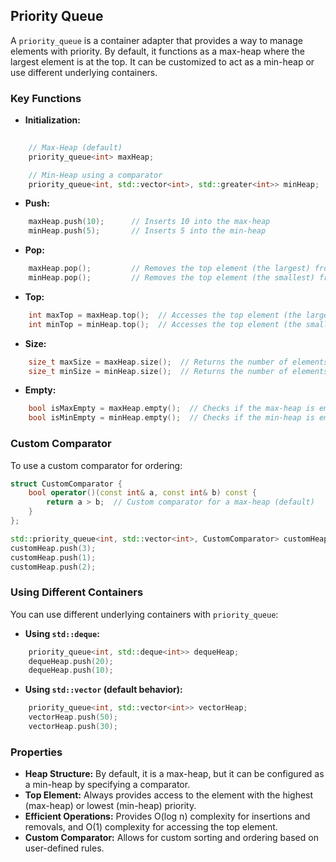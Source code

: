 Priority Queue
-----

A `priority_queue` is a container adapter that provides a way to manage elements with priority. By default, it functions as a max-heap where the largest element is at the top. It can be customized to act as a min-heap or use different underlying containers.

### Key Functions

-   **Initialization:**
```c++
 
    // Max-Heap (default)
    priority_queue<int> maxHeap;

    // Min-Heap using a comparator
    priority_queue<int, std::vector<int>, std::greater<int>> minHeap;
```
-   **Push:**
```c++
    maxHeap.push(10);      // Inserts 10 into the max-heap
    minHeap.push(5);       // Inserts 5 into the min-heap
```
-   **Pop:**
```c++
    maxHeap.pop();         // Removes the top element (the largest) from the max-heap
    minHeap.pop();         // Removes the top element (the smallest) from the min-heap
```
-   **Top:**
```c++
    int maxTop = maxHeap.top();  // Accesses the top element (the largest) of the max-heap
    int minTop = minHeap.top();  // Accesses the top element (the smallest) of the min-heap
```
-   **Size:**
```c++
    size_t maxSize = maxHeap.size();  // Returns the number of elements in the max-heap
    size_t minSize = minHeap.size();  // Returns the number of elements in the min-heap
```
-   **Empty:**
```c++
    bool isMaxEmpty = maxHeap.empty();  // Checks if the max-heap is empty
    bool isMinEmpty = minHeap.empty();  // Checks if the min-heap is empty
```
### Custom Comparator

To use a custom comparator for ordering:
```c++
struct CustomComparator {
    bool operator()(const int& a, const int& b) const {
        return a > b;  // Custom comparator for a max-heap (default)
    }
};

std::priority_queue<int, std::vector<int>, CustomComparator> customHeap;
customHeap.push(3);
customHeap.push(1);
customHeap.push(2);
```

### Using Different Containers

You can use different underlying containers with `priority_queue`:

-   **Using `std::deque`:**
```c++
    priority_queue<int, std::deque<int>> dequeHeap;
    dequeHeap.push(20);
    dequeHeap.push(10);
```
-   **Using `std::vector` (default behavior):**
```c++
    priority_queue<int, std::vector<int>> vectorHeap;
    vectorHeap.push(50);
    vectorHeap.push(30);
```
### Properties

-   **Heap Structure:** By default, it is a max-heap, but it can be configured as a min-heap by specifying a comparator.
-   **Top Element:** Always provides access to the element with the highest (max-heap) or lowest (min-heap) priority.
-   **Efficient Operations:** Provides O(log n) complexity for insertions and removals, and O(1) complexity for accessing the top element.
-   **Custom Comparator:** Allows for custom sorting and ordering based on user-defined rules.